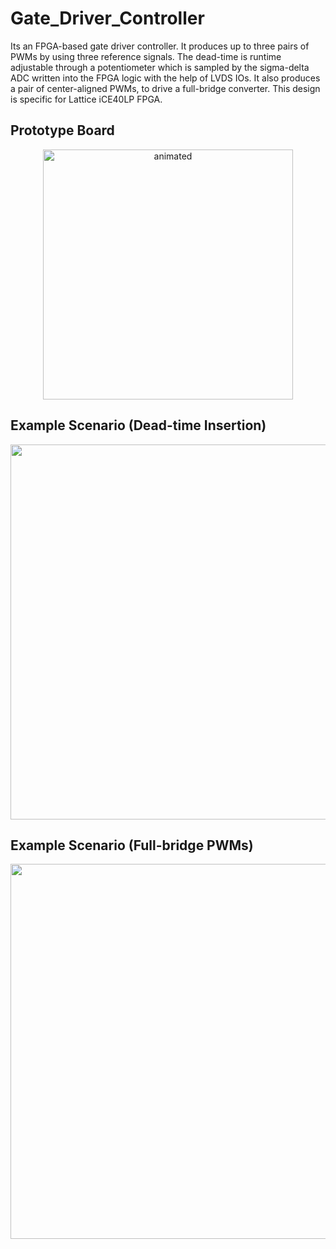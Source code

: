 # Gate_Driver_Controller
Its an FPGA-based gate driver controller. It produces up to three pairs of PWMs by using three reference signals. The dead-time is runtime adjustable through a potentiometer which is sampled by the sigma-delta ADC written into the FPGA logic with the help of LVDS IOs. It also produces a pair of center-aligned PWMs, to drive a full-bridge converter. This design is specific for Lattice iCE40LP FPGA. 
## Prototype Board
<p align="center">
  <img width="400" src="https://github.com/Awesama-T/Gate_Driver_Controller/assets/121259619/b86f72a6-c472-4b32-9b47-448c41abc9b1" alt="animated" />
</p>

## Example Scenario (Dead-time Insertion)
<p align="center">
<img width="600" src= "https://github.com/Awesama-T/Gate_Driver_Controller/assets/121259619/05044c83-8e1c-46fc-85ad-9b1e768b49fa">
</p>

## Example Scenario (Full-bridge PWMs)
<p align="center">
<img width="600" src= "https://github.com/Awesama-T/Gate_Driver_Controller/assets/121259619/5fa39084-d53f-46e6-b1e6-6f1259ce061f">
</p>



